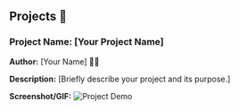 ## Projects 🚀

### Project Name: [Your Project Name]

**Author:** [Your Name] 🧑‍💻

**Description:** [Briefly describe your project and its purpose.]

**Screenshot/GIF:** ![Project Demo](./path-to-your-output.gif)
